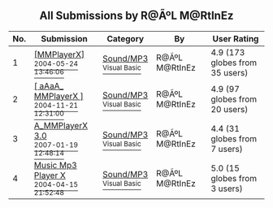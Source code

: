 ﻿<div align="center">

## All Submissions by R@ÃºL M@RtInEz

</div>

No.  | Submission | Category | By   | User Rating
---- | ---------- | -------- | ---- | -----------
1 | [\[MMPlayerX\]<br /><sup>2004-05-24 13:46:06</sup>](https://github.com/Planet-Source-Code/r-l-m-rtinez-mmplayerx__1-54014) | [Sound/MP3<br /><sup>Visual Basic</sup>](../ByCategory/sound-mp3__1-45.md) | R@ÃºL M@RtInEz | 4.9 (173 globes from 35 users)
2 | [\[           aAaA\_ MMPlayerX    \]<br /><sup>2004-11-21 12:31:00</sup>](https://github.com/Planet-Source-Code/r-l-m-rtinez-aaaa-mmplayerx__1-57495) | [Sound/MP3<br /><sup>Visual Basic</sup>](../ByCategory/sound-mp3__1-45.md) | R@ÃºL M@RtInEz | 4.9 (97 globes from 20 users)
3 | [A\_MMPlayerX 3\.0<br /><sup>2007-01-19 12:48:14</sup>](https://github.com/Planet-Source-Code/r-l-m-rtinez-a-mmplayerx-3-0__1-68157) | [Sound/MP3<br /><sup>Visual Basic</sup>](../ByCategory/sound-mp3__1-45.md) | R@ÃºL M@RtInEz | 4.4 (31 globes from 7 users)
4 | [Music Mp3 Player X<br /><sup>2004-04-15 21:52:48</sup>](https://github.com/Planet-Source-Code/r-l-m-rtinez-music-mp3-player-x__1-53195) | [Sound/MP3<br /><sup>Visual Basic</sup>](../ByCategory/sound-mp3__1-45.md) | R@ÃºL M@RtInEz | 5.0 (15 globes from 3 users)
